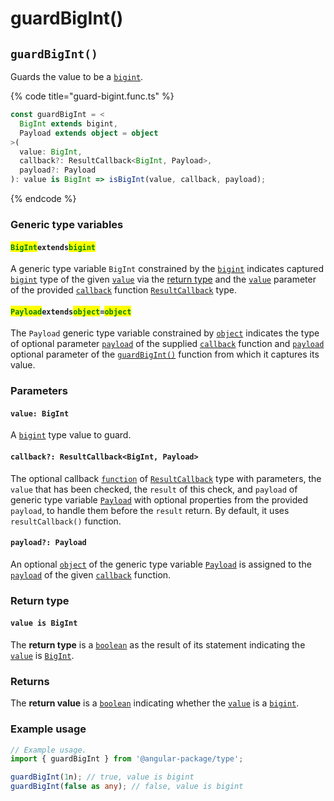# guardBigInt()

## `guardBigInt()`

Guards the value to be a [`bigint`](https://developer.mozilla.org/en-US/docs/Web/JavaScript/Reference/Global\_Objects/BigInt).

{% code title="guard-bigint.func.ts" %}
```typescript
const guardBigInt = <
  BigInt extends bigint,
  Payload extends object = object
>(
  value: BigInt,
  callback?: ResultCallback<BigInt, Payload>,
  payload?: Payload
): value is BigInt => isBigInt(value, callback, payload);
```
{% endcode %}

### Generic type variables

#### <mark style="color:green;">**`BigInt`**</mark>**`extends`**<mark style="color:green;">**`bigint`**</mark>

A generic type variable `BigInt` constrained by the [`bigint`](https://developer.mozilla.org/en-US/docs/Web/JavaScript/Reference/Global\_Objects/BigInt) indicates captured [`bigint`](https://developer.mozilla.org/en-US/docs/Web/JavaScript/Reference/Global\_Objects/BigInt) type of the given [`value`](guardbigint.md#value-bigint) via the [return type](guardbigint.md#return-type) and the [`value`](../types/resultcallback.md#value-value) parameter of the provided [`callback`](guardbigint.md#callback-resultcallback-less-than-bigint-payload-greater-than) function [`ResultCallback`](../types/resultcallback.md) type.

#### <mark style="color:green;">**`Payload`**</mark>**`extends`**<mark style="color:green;">**`object`**</mark>**`=`**<mark style="color:green;">**`object`**</mark>

The `Payload` generic type variable constrained by [`object`](https://www.typescriptlang.org/docs/handbook/basic-types.html#object) indicates the type of optional parameter [`payload`](../types/resultcallback.md#payload-payload) of the supplied [`callback`](guardbigint.md#callback-resultcallback-less-than-type-payload-greater-than) function and [`payload`](guardbigint.md#payload-payload) optional parameter of the [`guardBigInt()`](guardbigint.md#guardbigint) function from which it captures its value.

### Parameters

#### `value: BigInt`

A [`bigint`](https://developer.mozilla.org/en-US/docs/Web/JavaScript/Reference/Global\_Objects/BigInt) type value to guard.

#### `callback?: ResultCallback<BigInt, Payload>`

The optional callback [`function`](https://developer.mozilla.org/en-US/docs/Web/JavaScript/Guide/Functions) of [`ResultCallback`](../types/resultcallback.md) type with parameters, the `value` that has been checked, the `result` of this check, and `payload` of generic type variable [`Payload`](guardbigint.md#payloadextendsobject-object) with optional properties from the provided `payload`, to handle them before the `result` return. By default, it uses `resultCallback()` function.

#### `payload?: Payload`

An optional [`object`](https://developer.mozilla.org/en-US/docs/Web/JavaScript/Reference/Global\_Objects/Object) of the generic type variable [`Payload`](guardbigint.md#payloadextendsobject-object) is assigned to the [`payload`](../types/resultcallback.md#payload-payload) of the given [`callback`](guardbigint.md#callback-resultcallback-less-than-bigint-payload-greater-than) function.

### Return type

#### `value is BigInt`

The **return type** is a [`boolean`](https://www.typescriptlang.org/docs/handbook/basic-types.html#boolean) as the result of its statement indicating the [`value`](guardbigint.md#value-bigint) is [`BigInt`](https://developer.mozilla.org/en-US/docs/Web/JavaScript/Reference/Global\_Objects/BigInt).

### Returns

The **return value** is a [`boolean`](https://www.typescriptlang.org/docs/handbook/basic-types.html#boolean) indicating whether the [`value`](guardbigint.md#value-bigint) is a [`bigint`](https://developer.mozilla.org/en-US/docs/Web/JavaScript/Reference/Global\_Objects/BigInt).

### Example usage

```typescript
// Example usage.
import { guardBigInt } from '@angular-package/type';

guardBigInt(1n); // true, value is bigint
guardBigInt(false as any); // false, value is bigint
```
